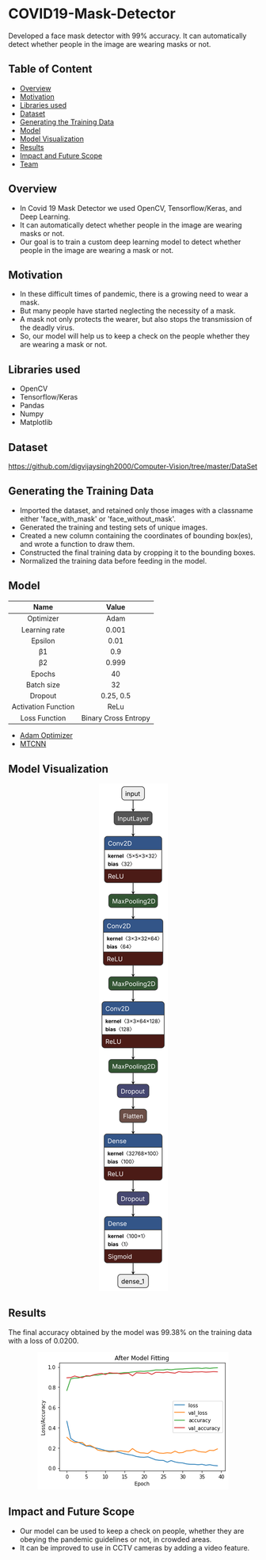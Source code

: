 # COVID19-Mask-Detector
Developed a face mask detector with 99% accuracy. It can automatically detect whether people in the image are wearing masks or not.

## Table of Content
* [Overview](https://github.com/digvijaysingh2000/Computer-Vision#overview)
* [Motivation](https://github.com/digvijaysingh2000/Computer-Vision#motivation)
* [Libraries used](https://github.com/digvijaysingh2000/Computer-Vision#libraries-used)
* [Dataset](https://github.com/digvijaysingh2000/Computer-Vision#dataset)
* [Generating the Training Data](https://github.com/digvijaysingh2000/Computer-Vision#generating-the-training-data)
* [Model](https://github.com/digvijaysingh2000/Computer-Vision#model)
* [Model Visualization](https://github.com/digvijaysingh2000/Computer-Vision#model-visualization)
* [Results](https://github.com/digvijaysingh2000/Computer-Vision#results)
* [Impact and Future Scope](https://github.com/digvijaysingh2000/Computer-Vision#impact-and-future-scope)
* [Team](https://github.com/digvijaysingh2000/Computer-Vision#team)

## Overview
* In Covid 19 Mask Detector we used OpenCV, Tensorflow/Keras, and Deep Learning.
* It can automatically detect whether people in the image are wearing masks or not.
* Our goal is to train a custom deep learning model to detect whether people in the image are wearing a mask or not.

## Motivation
* In these difficult times of pandemic, there is a growing need to wear a mask.
* But many people have started neglecting the necessity of a mask.
* A mask not only protects the wearer, but also stops the transmission of the deadly virus.
* So, our model will help us to keep a check on the people whether they are wearing a mask or not.

## Libraries used
* OpenCV
* Tensorflow/Keras
* Pandas
* Numpy
* Matplotlib

## Dataset
https://github.com/digvijaysingh2000/Computer-Vision/tree/master/DataSet

## Generating the Training Data
* Imported the dataset, and retained only those images with a classname either 'face_with_mask' or 'face_without_mask'.
* Generated the training and testing sets of unique images.
* Created a new column containing the coordinates of bounding box(es), and wrote a function to draw them.
* Constructed the final training data by cropping it to the bounding boxes.
* Normalized the training data before feeding in the model.

## Model
|        Name        |        Value        |
| :----------------: | :----------------:  |
| Optimizer          | Adam                |
| Learning rate      | 0.001               |
| Epsilon            | 0.01                |
| β1                 | 0.9                 |
| β2                 | 0.999               |
| Epochs             | 40                  |
| Batch size         | 32                  |
| Dropout            | 0.25, 0.5           |
| Activation Function| ReLu                |
| Loss Function      | Binary Cross Entropy|

* [Adam Optimizer](https://github.com/digvijaysingh2000/Computer-Vision/blob/main/Adam.md)
* [MTCNN](https://github.com/digvijaysingh2000/Computer-Vision/blob/main/MTCNN.md)

## Model Visualization
<p align="center">
  <img src="modelVisualization.svg">
</p>

## Results
The final accuracy obtained by the model was 99.38% on the training data with a loss of 0.0200. <br/>
<p align="center">
  <img src="Accuracy and Loss Image.png">
</p>

## Impact and Future Scope
* Our model can be used to keep a check on people, whether they are obeying the pandemic guidelines or not, in crowded areas.
* It can be improved to use in CCTV cameras by adding a video feature.
